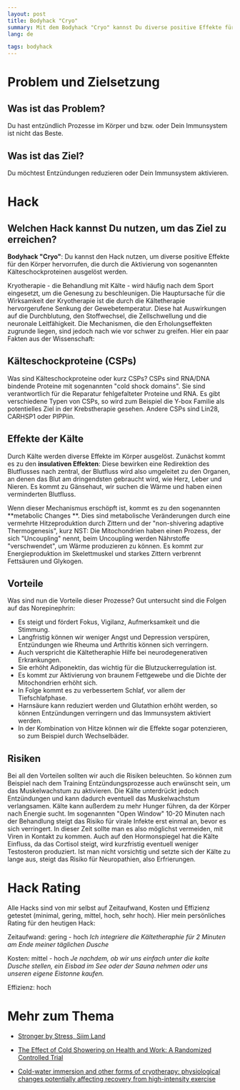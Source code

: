 ```yaml
---
layout: post
title: Bodyhack "Cryo"
summary: Mit dem Bodyhack "Cryo" kannst Du diverse positive Effekte für den Körper hervorrufen, wie zum Beispiel Verringerung von Entzündungen und Stärkung des Immunsystems.
lang: de

tags: bodyhack
---
```


# Problem und Zielsetzung

## Was ist das Problem?
Du hast entzündlich Prozesse im Körper und bzw. oder Dein Immunsystem ist nicht das Beste.

## Was ist das Ziel?
Du möchtest Entzündungen reduzieren oder Dein Immunsystem aktivieren. 

# Hack

## Welchen Hack kannst Du nutzen, um das Ziel zu erreichen?
**Bodyhack "Cryo"**:
Du kannst den Hack nutzen, um diverse positive Effekte für den Körper hervorrufen, die durch die Aktivierung von sogenannten Kälteschockproteinen ausgelöst werden. 

Kryotherapie - die Behandlung mit Kälte - wird häufig nach dem Sport eingesetzt, um die Genesung zu beschleunigen. 
Die Hauptursache für die Wirksamkeit der Kryotherapie ist die durch die Kältetherapie hervorgerufene Senkung der Gewebetemperatur.
Diese hat Auswirkungen auf die Durchblutung, den Stoffwechsel, die Zellschwellung und die neuronale Leitfähigkeit.
Die Mechanismen, die den Erholungseffekten zugrunde liegen, sind jedoch nach wie vor schwer zu greifen.
Hier ein paar Fakten aus der Wissenschaft:

## Kälteschockproteine (CSPs)
Was sind Kälteschockproteine oder kurz CSPs?
CSPs sind RNA/DNA bindende Proteine mit sogenannten "cold shock domains".
Sie sind verantwortlich für die Reparatur fehlgefalteter Proteine und RNA. Es gibt verschiedene Typen von CSPs, so wird zum Beispiel die Y-box Familie als potentielles Ziel in der Krebstherapie gesehen. Andere CSPs sind Lin28, CARHSP1 oder PIPPiin.

## Effekte der Kälte
Durch Kälte werden diverse Effekte im Körper ausgelöst.
Zunächst kommt es zu den **insulativen Effekten**: 
Diese bewirken eine Redirektion des Blutflusses nach zentral, der Blutfluss wird also umgeleitet zu den Organen, an denen das Blut am dringendsten gebraucht wird, wie Herz, Leber und Nieren. Es kommt zu Gänsehaut, wir suchen die Wärme und haben einen verminderten Blutfluss.

Wenn dieser Mechanismus erschöpft ist, kommt es zu den sogenannten **metabolic Changes **.
Dies sind metabolische Veränderungen durch eine vermehrte Hitzeproduktion durch Zittern und der "non-shivering adaptive Thermogenesis", kurz NST: 
Die Mitochondrien haben einen Prozess, der sich "Uncoupling" nennt, beim Uncoupling werden Nährstoffe "verschwendet", um Wärme produzieren zu können.
Es kommt zur Energieproduktion im Skelettmuskel und starkes Zittern verbrennt Fettsäuren und Glykogen.

## Vorteile
Was sind nun die Vorteile dieser Prozesse? 
Gut untersucht sind die Folgen auf das Norepinephrin: 
- Es steigt und fördert Fokus, Vigilanz, Aufmerksamkeit und die Stimmung.
- Langfristig können wir weniger Angst und Depression verspüren, Entzündungen wie Rheuma und Arthritis können sich verringern.
- Auch verspricht die Kältetheraphie Hilfe bei neurodegenerativen Erkrankungen.
- Sie erhöht Adiponektin, das wichtig für die Blutzuckerregulation ist.
- Es kommt zur Aktivierung von braunem Fettgewebe und die Dichte der Mitochondrien erhöht sich.
- In Folge kommt es zu verbessertem Schlaf, vor allem der Tiefschlafphase.
- Harnsäure kann reduziert werden und Glutathion erhöht werden, so können Entzündungen verringern und das Immunsystem aktiviert werden.
- In der Kombination von Hitze können wir die Effekte sogar potenzieren, so zum Beispiel durch Wechselbäder.

## Risiken
Bei all den Vorteilen sollten wir auch die Risiken beleuchten. 
So können zum Beispiel nach dem Training Entzündungsprozesse auch erwünscht sein, um das Muskelwachstum zu aktivieren. 
Die Kälte unterdrückt jedoch Entzündungen und kann dadurch eventuell das Muskelwachstum verlangsamen.
Kälte kann außerdem zu mehr Hunger führen, da der Körper nach Energie sucht.
Im sogenannten "Open Window" 10-20 Minuten nach der Behandlung steigt das Risiko für virale Infekte erst einmal an, bevor es sich verringert. 
In dieser Zeit sollte man es also möglichst vermeiden, mit Viren in Kontakt zu kommen.
Auch auf den Hormonspiegel hat die Kälte Einfluss, da das Cortisol steigt, wird kurzfristig eventuell weniger Testosteron produziert.
Ist man nicht vorsichtig und setzte sich der Kälte zu lange aus, steigt das Risiko für Neuropathien, also Erfrierungen.

# Hack Rating
Alle Hacks sind von mir selbst auf Zeitaufwand, Kosten und Effizienz getestet (minimal, gering, mittel, hoch, sehr hoch). Hier mein persönliches Rating für den heutigen Hack:

Zeitaufwand: gering - hoch _Ich integriere die Kältetheraphie für 2 Minuten am Ende meiner täglichen Dusche_

Kosten: mittel - hoch _Je nachdem, ob wir uns einfach unter die kalte Dusche stellen, ein Eisbad im See oder der Sauna nehmen oder uns unseren eigene Eistonne kaufen._

Effizienz: hoch

# Mehr zum Thema
- [Stronger by Stress, Siim Land](https://www.bing.com/ck/a?!&&p=2934346fe6291614JmltdHM9MTcwNTYyMjQwMCZpZ3VpZD0wYmNhZjY5My05OWI2LTY4NjQtMzMxYy1lNTYxOThkNTY5OTUmaW5zaWQ9NTE1MQ&ptn=3&ver=2&hsh=3&fclid=0bcaf693-99b6-6864-331c-e56198d56995&u=a1L3ZpZGVvcy9zZWFyY2g_cT1TdHJvbmdlcitieStTdHJlc3MlMmMrU2lpbStMYW5kJnFwdnQ9U3Ryb25nZXIrYnkrU3RyZXNzJTJjK1NpaW0rTGFuZCZGT1JNPVZEUkU&ntb=1)

- [The Effect of Cold Showering on Health and Work: A Randomized Controlled Trial](https://journals.plos.org/plosone/article?id=10.1371/journal.pone.0161749)
- [Cold-water immersion and other forms of cryotherapy: physiological changes potentially affecting recovery from high-intensity exercise](https://pubmed.ncbi.nlm.nih.gov/24004719/)
